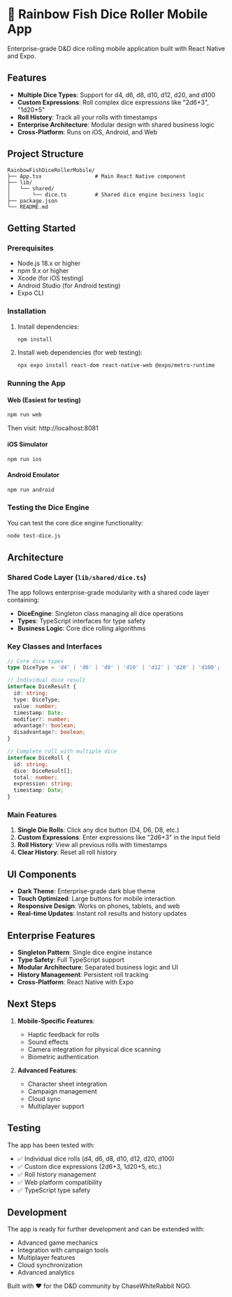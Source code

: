 # 🎲 Rainbow Fish Dice Roller Mobile App

Enterprise-grade D&D dice rolling mobile application built with React Native and Expo.

## Features

- **Multiple Dice Types**: Support for d4, d6, d8, d10, d12, d20, and d100
- **Custom Expressions**: Roll complex dice expressions like "2d6+3", "1d20+5"
- **Roll History**: Track all your rolls with timestamps
- **Enterprise Architecture**: Modular design with shared business logic
- **Cross-Platform**: Runs on iOS, Android, and Web

## Project Structure

```
RainbowFishDiceRollerMobile/
├── App.tsx                 # Main React Native component
├── lib/
│   └── shared/
│       └── dice.ts         # Shared dice engine business logic
├── package.json
└── README.md
```

## Getting Started

### Prerequisites

- Node.js 18.x or higher
- npm 9.x or higher
- Xcode (for iOS testing)
- Android Studio (for Android testing)
- Expo CLI

### Installation

1. Install dependencies:
   ```bash
   npm install
   ```

2. Install web dependencies (for web testing):
   ```bash
   npx expo install react-dom react-native-web @expo/metro-runtime
   ```

### Running the App

#### Web (Easiest for testing)
```bash
npm run web
```
Then visit: http://localhost:8081

#### iOS Simulator
```bash
npm run ios
```

#### Android Emulator
```bash
npm run android
```

### Testing the Dice Engine

You can test the core dice engine functionality:

```bash
node test-dice.js
```

## Architecture

### Shared Code Layer (`lib/shared/dice.ts`)

The app follows enterprise-grade modularity with a shared code layer containing:

- **DiceEngine**: Singleton class managing all dice operations
- **Types**: TypeScript interfaces for type safety
- **Business Logic**: Core dice rolling algorithms

### Key Classes and Interfaces

```typescript
// Core dice types
type DiceType = 'd4' | 'd6' | 'd8' | 'd10' | 'd12' | 'd20' | 'd100';

// Individual dice result
interface DiceResult {
  id: string;
  type: DiceType;
  value: number;
  timestamp: Date;
  modifier?: number;
  advantage?: boolean;
  disadvantage?: boolean;
}

// Complete roll with multiple dice
interface DiceRoll {
  id: string;
  dice: DiceResult[];
  total: number;
  expression: string;
  timestamp: Date;
}
```

### Main Features

1. **Single Die Rolls**: Click any dice button (D4, D6, D8, etc.)
2. **Custom Expressions**: Enter expressions like "2d6+3" in the input field
3. **Roll History**: View all previous rolls with timestamps
4. **Clear History**: Reset all roll history

## UI Components

- **Dark Theme**: Enterprise-grade dark blue theme
- **Touch Optimized**: Large buttons for mobile interaction
- **Responsive Design**: Works on phones, tablets, and web
- **Real-time Updates**: Instant roll results and history updates

## Enterprise Features

- **Singleton Pattern**: Single dice engine instance
- **Type Safety**: Full TypeScript support
- **Modular Architecture**: Separated business logic and UI
- **History Management**: Persistent roll tracking
- **Cross-Platform**: React Native with Expo

## Next Steps

1. **Mobile-Specific Features**:
   - Haptic feedback for rolls
   - Sound effects
   - Camera integration for physical dice scanning
   - Biometric authentication

2. **Advanced Features**:
   - Character sheet integration
   - Campaign management
   - Cloud sync
   - Multiplayer support

## Testing

The app has been tested with:
- ✅ Individual dice rolls (d4, d6, d8, d10, d12, d20, d100)
- ✅ Custom dice expressions (2d6+3, 1d20+5, etc.)
- ✅ Roll history management
- ✅ Web platform compatibility
- ✅ TypeScript type safety

## Development

The app is ready for further development and can be extended with:
- Advanced game mechanics
- Integration with campaign tools
- Multiplayer features
- Cloud synchronization
- Advanced analytics

Built with ❤️ for the D&D community by ChaseWhiteRabbit NGO.
